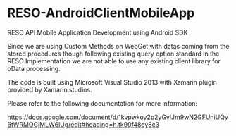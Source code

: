 RESO-AndroidClientMobileApp
===========================

RESO API Mobile Application Development using Android SDK

Since we are using Custom Methods on WebGet with datas coming from the stored procedures though following existing query option standard in the RESO Implementation we are not able to use any existing client library for oData processing.

The code is built using Microsoft Visual Studio 2013 with Xamarin plugin provided by Xamarin studios.


Please refer to the following documentation for more information:

https://docs.google.com/document/d/1kvpwkoy2p2yGvlJm9wN2GFUniUQy6tWRMOGjMLW6iUg/edit#heading=h.tk90f48ey8c3
